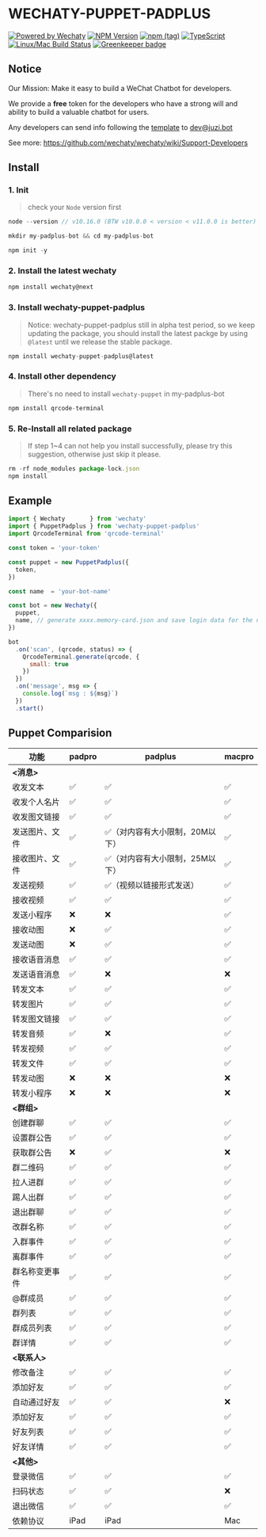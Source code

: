# WECHATY-PUPPET-PADPLUS

[![Powered by Wechaty](https://img.shields.io/badge/Powered%20By-Wechaty-blue.svg)](https://github.com/chatie/wechaty)
[![NPM Version](https://badge.fury.io/js/wechaty-puppet-padplus.svg)](https://www.npmjs.com/package/wechaty-puppet-padplus)
[![npm (tag)](https://img.shields.io/npm/v/wechaty-puppet-padplus/next.svg)](https://www.npmjs.com/package/wechaty-puppet-padplus?activeTab=versions)
[![TypeScript](https://img.shields.io/badge/%3C%2F%3E-TypeScript-blue.svg)](https://www.typescriptlang.org/)
[![Linux/Mac Build Status](https://travis-ci.com/botorange/wechaty-puppet-padplus.svg?branch=master)](https://travis-ci.com/botorange/wechaty-puppet-padplus) [![Greenkeeper badge](https://badges.greenkeeper.io/wechaty/wechaty-puppet-padplus.svg)](https://greenkeeper.io/)

## Notice

Our Mission: Make it easy to build a WeChat Chatbot for developers.

We provide a **free** token for the developers who have a strong will and ability to build a valuable chatbot for users.

Any developers can send info following the [template](https://github.com/wechaty/wechaty/wiki/Request-For-Free-Token-Template) to dev@juzi.bot

See more: <https://github.com/wechaty/wechaty/wiki/Support-Developers>

## Install

### 1. Init
> check your `Node` version first

```js
node --version // v10.16.0 (BTW v10.0.0 < version < v11.0.0 is better)
```

```js
mkdir my-padplus-bot && cd my-padplus-bot

npm init -y
```

### 2. Install the latest wechaty

```js
npm install wechaty@next
```

### 3. Install wechaty-puppet-padplus

> Notice: wechaty-puppet-padplus still in alpha test period, so we keep updating the package, you should install the latest packge by using `@latest` until we release the stable package.

```js
npm install wechaty-puppet-padplus@latest
```

### 4. Install other dependency

> There's no need to install `wechaty-puppet` in my-padplus-bot

```js
npm install qrcode-terminal
```

### 5. Re-Install all related package

> If step 1~4 can not help you install successfully, please try this suggestion, otherwise just skip it please.

```js
rm -rf node_modules package-lock.json
npm install
```

## Example

```js
import { Wechaty       } from 'wechaty'
import { PuppetPadplus } from 'wechaty-puppet-padplus'
import QrcodeTerminal from 'qrcode-terminal'

const token = 'your-token'

const puppet = new PuppetPadplus({
  token,
})

const name  = 'your-bot-name'

const bot = new Wechaty({
  puppet,
  name, // generate xxxx.memory-card.json and save login data for the next login
})

bot
  .on('scan', (qrcode, status) => {
    QrcodeTerminal.generate(qrcode, {
      small: true
    })
  })
  .on('message', msg => {
    console.log(`msg : ${msg}`)
  })
  .start()
```

## Puppet Comparision

功能 | padpro | padplus | macpro
---|---|---|---
 **<消息>**|  |  |
 收发文本| ✅ |✅ |✅
 收发个人名片| ✅ |✅ |✅
 收发图文链接| ✅ |✅ |✅
 发送图片、文件| ✅ | ✅（对内容有大小限制，20M以下） |✅
 接收图片、文件| ✅ | ✅（对内容有大小限制，25M以下） |✅
 发送视频| ✅ | ✅（视频以链接形式发送） | ✅
 接收视频| ✅ | ✅ | ✅
 发送小程序| ❌ | ❌ | ✅
 接收动图| ❌ | ✅ | ✅
 发送动图| ❌ | ✅ | ✅
 接收语音消息| ✅ | ✅ | ✅
 发送语音消息| ✅ | ❌ | ❌
 转发文本| ✅ | ✅ | ✅
 转发图片| ✅ | ✅ | ✅
 转发图文链接| ✅ | ✅ | ✅
 转发音频| ✅ | ❌ | ✅
 转发视频| ✅ | ✅ | ✅
 转发文件| ✅ | ✅ | ✅
 转发动图| ❌ | ❌ | ❌
 转发小程序| ❌ | ❌ | ❌
 **<群组>**|  |  |
 创建群聊|✅|✅|✅
 设置群公告|✅|✅|✅
 获取群公告|❌|✅|❌
 群二维码|✅|✅|✅
 拉人进群|✅|✅|✅
 踢人出群|✅|✅|✅
 退出群聊|✅|✅|✅
 改群名称|✅|✅|✅
 入群事件|✅|✅|✅
 离群事件|✅|✅|✅
 群名称变更事件|✅|✅|✅
 @群成员|✅|✅|✅
 群列表|✅|✅|✅
 群成员列表|✅|✅|✅
 群详情|✅|✅|✅
 **<联系人>**|  |  |
 修改备注|✅|✅|✅
 添加好友|✅|✅|✅
 自动通过好友|✅|✅|❌
 添加好友|✅|✅|✅
 好友列表|✅|✅|✅
 好友详情|✅|✅|✅
 **<其他>**|  |  |
 登录微信|✅|✅|✅
 扫码状态|✅|✅|❌
 退出微信|✅|✅|✅
 依赖协议|iPad|iPad|Mac|

